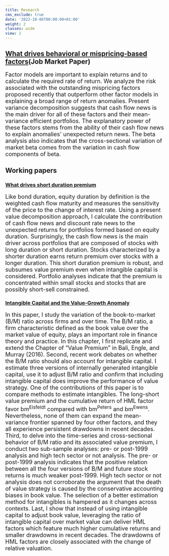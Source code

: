 ```yaml
---
title: Research
cms_exclude: true
date: '2022-10-06T00:00:00+01:00'
weight: 2
classes: wide
view: 2
---
```



## **[What drives behavioral or mispricing-based factors](https://github.com/DijunLiu1995/dijunliu.github.io/blob/main/static/uploads/whatdrivesfactor.pdf)(Job Market Paper)**
<font size=4>Factor models are important to explain returns and to calculate the required rate of return. We analyze the risk associated with the outstanding mispricing factors proposed recently that outperform other factor models in explaining a broad range of return anomalies. Present variance decomposition suggests that cash flow news is the main driver for all of these factors and their mean-variance efficient portfolios. The explanatory power of these factors stems from the ability of their cash flow news to explain anomalies' unexpected return news. The beta analysis also indicates that the cross-sectional variation of market beta comes from the variation in cash flow components of beta.</font>

## **Working papers**

### [What drives short duration premium](https://dijunliu.netlify.app/uploads/Whatdrivesduration.pdf)
<font size=4>Like bond duration, equity duration by definition is the weighted cash flow maturity and measures the sensitivity of the price to the change of interest rate. Using a present value decomposition approach, I calculate the contribution of cash flow news and discount rate news to the unexpected returns for portfolios formed based on equity duration. Surprisingly, the cash flow news is the main driver across portfolios that are composed of stocks with long duration or short duration. Stocks characterized by a shorter duration earns return premium over stocks with a longer duration. This short duration premium is robust, and subsumes value premium even when intangible capital is considered. Portfolio analyses indicate that the premium is concentrated within small stocks and stocks that are possibly short-sell constrained.</font>

### [Intangible Capital and the Value-Growth Anomaly](https://dijunliu.netlify.app/uploads/valueanomaly.pdf)
<font size=4>In this paper, I study the variation of the book-to-market (B/M) ratio across firms and over time. The B/M ratio, a firm characteristic defined as the book value over the market value of equity, plays an important role in finance theory and practice. In this chapter, I first replicate and extend the Chapter of “Value Premium” in  Bali, Engle, and Murray (2016). Second, recent work debates on whether the B/M ratio should also account for intangible capital. I estimate three versions of internally generated intangible capital, use it to adjust B/M ratio and confirm that including intangible capital does improve the performance of value strategy. One of the contributions of this paper is to compare methods to estimate intangibles. The long-short value premium and the cumulative return of HML factor favor bm<sup>Eisfeldt</sup> compared with bm<sup>Peters</sup> and bm<sup>Ewens</sup>. Nevertheless, none of them can expand the mean-variance frontier spanned by four other factors, and they all experience persistent drawdowns in recent decades. Third, to delve into the time-series and cross-sectional behavior of B/M ratio and its associated value premium, I conduct two sub-sample analyses: pre- or post-1999 analysis and high tech sector or not analysis. The pre- or post-1999 analysis indicates that the positive relation between all the four versions of B/M and future stock returns is much weaker post-1999. High tech sector or not analysis does not corroborate the argument that the death of value strategy is caused by the conservative accounting biases in book value. The selection of a better estimation method for intangibles is hampered as it changes across contexts. Last, I show that instead of using intangible capital to adjust book value, leveraging the ratio of intangible capital over market value can deliver HML factors which feature much higher cumulative returns and smaller drawdowns in recent decades. The drawdowns of HML factors are closely associated with the change of relative valuation.</fontsize>
